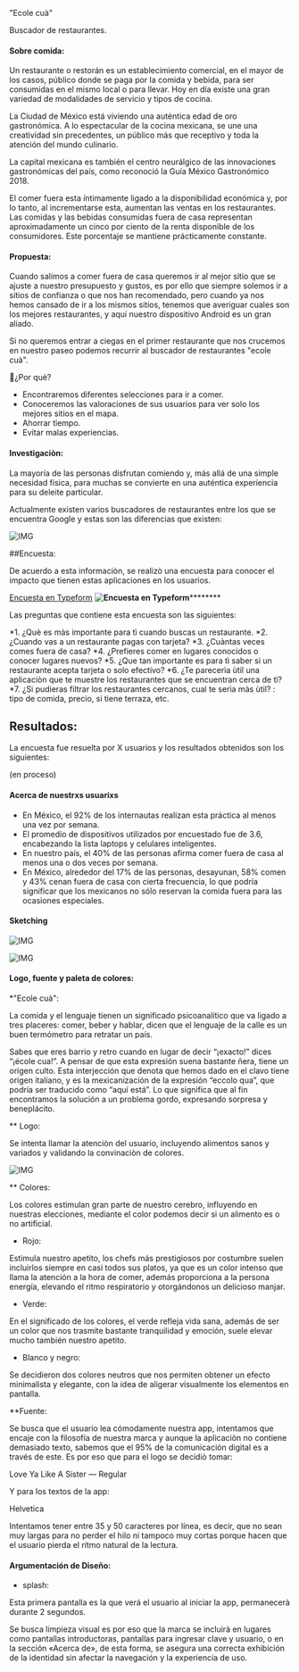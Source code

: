 
"Ecole cuà"

  Buscador de restaurantes.

#### Sobre comida:

Un restaurante o restorán es un establecimiento comercial, en el mayor de los casos, público donde se paga por la comida y bebida, para ser consumidas en el mismo local o para llevar. Hoy en día existe una gran variedad de modalidades de servicio y tipos de cocina.

La Ciudad de México está viviendo una auténtica edad de oro gastronómica. A lo espectacular de la cocina mexicana, se une una creatividad sin precedentes, un público más que receptivo y toda la atención del mundo culinario.

La capital mexicana es también el centro neurálgico de las innovaciones gastronómicas del país, como reconoció la Guía México Gastronómico 2018.

El comer fuera esta íntimamente ligado a la disponibilidad económica y, por lo tanto, al incrementarse esta, aumentan las ventas en los restaurantes. Las comidas y las bebidas consumidas fuera de casa representan aproximadamente un cinco por ciento de la renta disponible de los consumidores. Este porcentaje se mantiene prácticamente constante. 

#### Propuesta:

Cuando salimos a comer fuera de casa queremos ir al mejor sitio que se ajuste a nuestro presupuesto y gustos, es por ello que siempre solemos ir a sitios de confianza o que nos han recomendado, pero cuando ya nos hemos cansado de ir a los mismos sitios, tenemos que averiguar cuales son los mejores restaurantes, y aquí nuestro dispositivo Android es un gran aliado.

Si no queremos entrar a ciegas en el primer restaurante que nos crucemos en nuestro paseo podemos recurrir al buscador de restaurantes "ecole cuà".

  🤔¿Por què?

  * Encontraremos diferentes selecciones para ir a comer.
  * Conoceremos las valoraciones de sus usuarios para ver solo los mejores sitios en el mapa.
  * Ahorrar tiempo.
  * Evitar malas experiencias.

#### Investigaciòn:

La mayoría de las personas disfrutan comiendo y, más allá de una simple necesidad física, para muchas se convierte en una auténtica experiencia para su deleite particular.

Actualmente existen varios buscadores de restaurantes entre los que se encuentra Google y estas son las diferencias que existen:

![IMG](http://i67.tinypic.com/ot0kxv.png)

  ##Encuesta: 

  De acuerdo a esta informaciòn, se realizò una encuesta para conocer el impacto que tienen estas aplicaciones en los usuarios.

  [Encuesta en Typeform](https://judith207.typeform.com/to/pJ4Mea)
  ******************************![Encuesta en Typeform](http://i63.tinypic.com/2rhwcvc.png)**************************************

  Las preguntas que contiene esta encuesta son las siguientes:

  *1. ¿Què es màs importante para tì cuando buscas un restaurante.
  *2. ¿Cuando vas a un restaurante pagas con tarjeta?
  *3. ¿Cuàntas veces comes fuera de casa?
  *4. ¿Prefieres comer en lugares conocidos o conocer lugares nuevos?
  *5. ¿Que tan importante es para tì saber si un restaurante acepta tarjeta o solo efectivo?
  *6. ¿Te parecerìa ùtil una aplicaciòn que te muestre los restaurantes que se encuentran cerca de tì?
  *7. ¿Si pudieras filtrar los restaurantes cercanos, cual te serìa màs ùtil? : tipo de comida, precio, si tiene terraza, etc.

  ## Resultados:

  La encuesta fue resuelta por X usuarios y los resultados obtenidos son los siguientes:

(en proceso)

#### Acerca de nuestrxs usuarixs

* En México, el 92% de los internautas realizan esta práctica al menos una vez por semana. 
* El promedio de dispositivos utilizados por encuestado fue de 3.6, encabezando la lista laptops y celulares inteligentes.
* En nuestro país, el 40% de las personas afirma comer fuera de casa al menos una o dos veces por semana.
* En México, alrededor del 17% de las personas, desayunan, 58% comen y 43% cenan fuera de casa con cierta frecuencia, lo que podría significar que los mexicanos no sólo reservan la comida fuera para las ocasiones especiales.

####  Sketching

![IMG](http://i67.tinypic.com/25qae0w.jpg)

![IMG](http://es.tinypic.com/r/ziq49t/9)


#### Logo, fuente y paleta de colores:

*"Ecole cuà":

La comida y el lenguaje tienen un significado psicoanalítico que va ligado a tres placeres: comer, beber y hablar, dicen que el lenguaje de la calle es un buen termómetro para retratar un país.

Sabes que eres barrio y retro cuando en lugar de decir “¡exacto!” dices “¡école cua!”. A pensar de que esta expresión suena bastante ñera, tiene un origen culto. Esta interjección que denota que hemos dado en el clavo tiene origen italiano, y es la mexicanización de la expresión “eccolo qua”, que podría ser traducido como “aquí está”. Lo que significa que al fin encontramos la solución a un problema gordo, expresando sorpresa y beneplácito.

** Logo:

Se intenta llamar la atenciòn del usuario, incluyendo alimentos sanos y variados y validando la convinaciòn de colores.

![IMG](http://i63.tinypic.com/210louc.png)

** Colores:

Los colores estimulan gran parte de nuestro cerebro, influyendo en nuestras elecciones, mediante el color podemos decir si un alimento es o no artificial.

*  Rojo:

Estimula nuestro apetito, los chefs más prestigiosos por costumbre suelen incluirlos siempre en casi todos sus platos, ya que es un color intenso que llama la atención a la hora de comer, además proporciona a la persona energía, elevando el ritmo respiratorio y otorgándonos un delicioso manjar.

*  Verde:

En el significado de los colores, el verde refleja vida sana,  además de ser un color que nos trasmite bastante tranquilidad y emoción, suele elevar mucho también nuestro apetito.

* Blanco y negro:

Se decidieron dos colores neutros que nos permiten obtener un efecto minimalista y elegante, con la idea de aligerar visualmente los elementos en pantalla. 

**Fuente:

Se busca que el usuario lea cómodamente nuestra app, intentamos que encaje con la filosofía de nuestra marca y aunque la aplicaciòn no contiene demasiado texto, sabemos que el 95% de la comunicación digital es a través de este. Es por eso que para el logo se decidiò tomar:

Love Ya Like A Sister — Regular

Y para los textos de la app:

Helvetica

Intentamos tener entre 35 y 50 caracteres por línea, es decir, que no sean muy largas para no perder el hilo ni tampoco muy cortas porque hacen que el usuario pierda el ritmo natural de la lectura.

#### Argumentación de Diseño:

* splash:

Esta primera pantalla es la que verá el usuario al iniciar la app, permanecerà durante 2 segundos.

Se busca limpieza visual es por eso que la marca se incluirà en lugares como pantallas introductoras, pantallas para ingresar clave y usuario, o en la sección «Acerca de», de esta forma, se asegura una correcta exhibición de la identidad sin afectar la navegación y la experiencia de uso.

